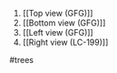 1) [[Top view (GFG)]] 
2) [[Bottom view (GFG)]]  
3) [[Left view (GFG)]] 
4) [[Right view (LC-199)]] 


#trees 
